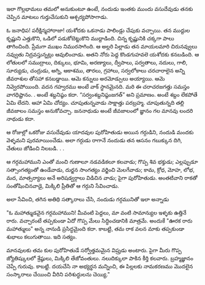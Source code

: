 ﻿ఇలా గొల్లభామలు తమలో అనుకుంటూ ఉంటే, నందుడు ఇంతకు ముందు వసుదేవుడు తనకు చెప్పిన మాటలు గుర్తుచేసుకుని ఆశ్చర్యపోసాగాడు. 

ఓ జనాధిప! పరీక్షిన్మహారాజా! యశోదకు ఒకనాడు పాలిండ్లు చేపుకు వచ్చాయి. తన ముద్దుల కృష్ణుని ఎత్తుకొని, ఒడిలో పడుకోబెట్టుకొని ముద్దాడింది. చిన్న కృష్ణునికి చక్కగా పాలు తాగించింది. ప్రేమగా ముఖం నిమురసాగింది. ఆ అల్లరి పిల్లాడు తన మాయలమారి చిరునవ్వులు నవ్వుతు నిద్రవస్తున్నట్లు ఆవులించాడు. అతని నోరు పెద్ద కొండగుహవలె యశోదకు కనబడింది. ఆ లోతులలో సముద్రాలు, దిక్కులు, భూమి, అరణ్యాలు, ద్వీపాలు, పర్వతాలు, నదులు, గాలి, సూర్యుడు, చంద్రుడు, అగ్ని, ఆకాశము, తారలు, గ్రహాలు, సర్వలోకాలు చరచారాలైన అన్ని జీవరాశుల తోసహా కనబడ్డాయి. ఆమె కన్నులు అరమోడ్పులు అయ్యాయి. ఆమె నివ్వెరపోయింది.
వదన గహ్వరము అంటే వాక్ స్థానమైనది. మరి ఈ చరాచరజగత్తు సమస్తం వాగధిష్టానం. . అంటే శబ్దనిష్ఠం కదా. “సర్వంశబ్దనిష్ఠంజగత్” అని ప్రమాణం. అంటే శబ్దం లేకపోతే ఏమి లేదని. ఆహా ఏమి చోద్యం. చూపుతున్నవాడు సాక్షాత్తు పరబ్రహ్మ. చూపుతున్నది తల్లి జీవజాలం సమస్తం అనుకోవచ్చా. జననాథుడు అంటే జీవజాలంలో జ్ఞానం గల మానవు లందరి నాథుడు కదా. 

ఆ రోజుల్లో ఒకరోజు వసుదేవుడు యాదవుల పురోహితుడు అయిన గర్గుడిని, నందుడి మందకు వెళ్ళమని పురమాయించేడు. అలా గర్గుడు రాగానే నందుడు తన ఆసనం గబుక్కున దిగి, చేతులు జోడించి నిలబడి. . . 

ఆ గర్గమహాముని ఎంతో మంచి గుణాలూ నడవడికలూ కలవాడు; గొప్ప శివ భక్తుడు; ఎల్లప్పుడూ సత్సాంగత్యంతో ఉండేవాడు, దుర్జన సాంగత్యం వర్జించి మెలగేవాడు; కామ, క్రోధ, మోహ, లోభ, మద, మాత్సర్యాలు అనే అరిషడ్వర్గాలు విడిచిన వాడు; పైగా పురోహితుడు. అంతటివాని రాకతో సంతోషించినవాడై, మిక్కిలి ప్రీతితో ఆ గర్గుని సేవించాడు. 

అలా సేవించి, తగిన అతిథి సత్కారాలు చేసి, నందుడు గర్గమునితో ఇలా అన్నాడు 

"ఓ మహాత్ముడవైన గర్గమహాముని! మీవంటి పెద్దలు, మా వంటి సామాన్యుల ఇళ్ళకు ఉత్తినే రారు. వచ్చారంటే తప్పకుండా ఏదో గొప్ప మేలు సిద్ధించడానికి మాత్రమే. అందుకే "ఊరక రారు మహాత్ములు" అన్న నానుడి ప్రసిద్ధమైంది కదా. కాబట్టి, తమ రాక వలన మాకు తప్పకుండా శుభాలు కలుగుతాయి. ఇది సత్యం. 

మానవులకు తమ కుల పురోహితుడే సర్వోత్తమమైన విప్రుడు అంటారు. పైగా మీరు గొప్ప జ్యోతిష్కులలో శ్రేష్ఠులు, మిక్కిలి తేజోవంతులు. నలుదిక్కులా పాకిన కీర్తి కలవారు. బ్రహ్మజ్ఞానం చెప్పే గురువు. కాబట్టి. దయచేసి నా అభ్యర్థన మన్నించి, ఈ పిల్లలకు నామకరణము మొదలైన సంస్కారాలు చేయించి వీరిని పరిశుద్ధులను చెయ్యి." 

